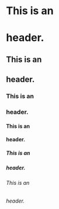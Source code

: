 # This is an <h1> header.

## This is an <h2> header.

### This is an <h3> header.

#### This is an <h4> header.

##### This is an <h5> header.

###### This is an <h6> header.
